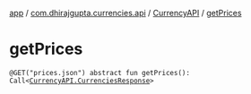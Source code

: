 [app](../../index.md) / [com.dhirajgupta.currencies.api](../index.md) / [CurrencyAPI](index.md) / [getPrices](./get-prices.md)

# getPrices

`@GET("prices.json") abstract fun getPrices(): Call<`[`CurrencyAPI.CurrenciesResponse`](-currencies-response/index.md)`>`